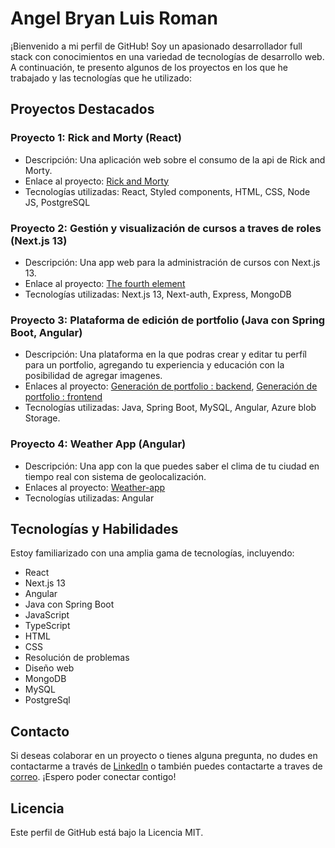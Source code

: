 # Angel Bryan Luis Roman

¡Bienvenido a mi perfil de GitHub! Soy un apasionado desarrollador full stack con conocimientos en una variedad de tecnologías de desarrollo web. A continuación, te presento algunos de los proyectos en los que he trabajado y las tecnologías que he utilizado:

## Proyectos Destacados

### Proyecto 1: Rick and Morty (React)

- Descripción: Una aplicación web sobre el consumo de la api de Rick and Morty.
- Enlace al proyecto: [Rick and Morty](https://github.com/NONHIGH/Integration-R-M)
- Tecnologías utilizadas: React, Styled components, HTML, CSS, Node JS, PostgreSQL

### Proyecto 2: Gestión y visualización de cursos a traves de roles (Next.js 13)

- Descripción: Una app web para la administración de cursos con Next.js 13.
- Enlace al proyecto: [The fourth element](https://github.com/The-fourth-elements/The-fourth-Element-CLIENT)
- Tecnologías utilizadas: Next.js 13, Next-auth, Express, MongoDB

### Proyecto 3: Plataforma de edición de portfolio (Java con Spring Boot, Angular)

- Descripción: Una plataforma en la que podras crear y editar tu perfíl para un portfolio, agregando tu experiencia y educación con la posibilidad de agregar imagenes.
- Enlaces al proyecto: [Generación de portfolio : backend](https://github.com/NONHIGH/BackEnd), [Generación de portfolio : frontend](https://github.com/NONHIGH/Front-End)
- Tecnologías utilizadas: Java, Spring Boot, MySQL, Angular, Azure blob Storage.

### Proyecto 4: Weather App (Angular)

- Descripción: Una app con la que puedes saber el clima de tu ciudad en tiempo real con sistema de geolocalización.
- Enlaces al proyecto: [Weather-app](https://github.com/NONHIGH/wheather-app)
- Tecnologías utilizadas: Angular

## Tecnologías y Habilidades

Estoy familiarizado con una amplia gama de tecnologías, incluyendo:

- React
- Next.js 13
- Angular
- Java con Spring Boot
- JavaScript
- TypeScript
- HTML
- CSS
- Resolución de problemas
- Diseño web
- MongoDB
- MySQL
- PostgreSql
## Contacto

Si deseas colaborar en un proyecto o tienes alguna pregunta, no dudes en contactarme a través de [LinkedIn](https://www.linkedin.com/in/angel-bryan-luis-roman-a09328260/) o también puedes contactarte a traves de [correo](angelones_24@hotmail.com). ¡Espero poder conectar contigo!

## Licencia

Este perfil de GitHub está bajo la Licencia MIT.
